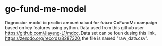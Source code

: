 # go-fund-me-model
Regression model to predict amount raised for future GoFundMe campaign based on key features using python. 
Data used from this github user https://github.com/Jiayang-L1/mdcc. 
Data set can be foun dusing this link, https://zenodo.org/records/8287320, the file is named "raw_data.csv". 
